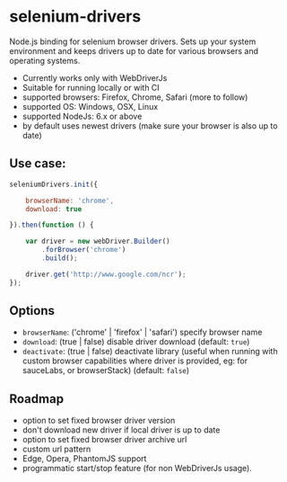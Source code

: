 # selenium-drivers

Node.js binding for selenium browser drivers.
Sets up your system environment and keeps drivers up to date for various
browsers and operating systems.

* Currently works only with WebDriverJs
* Suitable for running locally or with CI
* supported browsers: Firefox, Chrome, Safari (more to follow)
* supported OS: Windows, OSX, Linux
* supported NodeJs: 6.x or above
* by default uses newest drivers (make sure your browser is also up to date)

## Use case:
```javascript
seleniumDrivers.init({

    browserName: 'chrome',
    download: true

}).then(function () {

    var driver = new webDriver.Builder()
        .forBrowser('chrome')
        .build();

    driver.get('http://www.google.com/ncr');
});
```
## Options
* `browserName`: ('chrome' | 'firefox' | 'safari') specify browser name
* `download`: (true | false) disable driver download (default: `true`)
* `deactivate`: (true | false) deactivate library (useful when running with custom browser capabilities where driver is provided,
eg: for sauceLabs, or browserStack) (default: `false`)

## Roadmap
* option to set fixed browser driver version
* don't download new driver if local driver is up to date
* option to set fixed browser driver archive url
* custom url pattern
* Edge, Opera, PhantomJS support
* programmatic start/stop feature (for non WebDriverJs usage).

